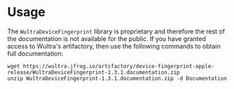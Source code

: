 # Usage

The `WultraDeviceFingerprint` library is proprietary and therefore the rest of the documentation is not available for the public. If you have granted access to Wultra's artifactory, then use the following commands to obtain full documentation:

```
wget https://wultra.jfrog.io/artifactory/device-fingerprint-apple-release/WultraDeviceFingerprint-1.3.1.documentation.zip
unzip WultraDeviceFingerprint-1.3.1.documentation.zip -d Documentation
```